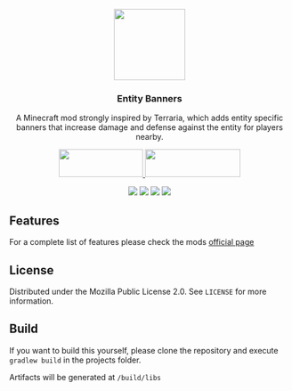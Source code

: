 <p align="center"><img src="https://i.imgur.com/a1NZffB.png" width="128" height="128"></p>
<h3 align="center">Entity Banners</h3>
<p align="center">A Minecraft mod strongly inspired by Terraria, which adds entity specific banners that increase damage and defense against the entity for players nearby.</p>
<p align="center">
  <a title="Fabric API" href="https://github.com/FabricMC/fabric">
    <img src="https://i.imgur.com/Ol1Tcf8.png" width="151" height="50" />
  </a>
  <a title="Fabric Language Kotlin" href="https://github.com/FabricMC/fabric-language-kotlin" target="_blank" rel="noopener noreferrer">
    <img src="https://i.imgur.com/c1DH9VL.png" width="171" height="50" />
  </a>
</p>
<p align="center">
  <a href="https://github.com/lucaargolo/entity-banners/actions"><img src="https://github.com/lucaargolo/entity-banners/workflows/Build/badge.svg"/></a>
  <a href="https://opensource.org/licenses/MPL-2.0"><img src="https://img.shields.io/badge/License-MPL%202.0-brightgreen.svg"></a>
  <a href="https://www.curseforge.com/minecraft/mc-mods/entity-banners"><img src="http://cf.way2muchnoise.eu/versions/entity-banners_latest.svg"></a>
  <a href="https://www.curseforge.com/minecraft/mc-mods/entity-banners"><img src="http://cf.way2muchnoise.eu/entity-banners.svg"></a>
</p>

## Features
For a complete list of features please check the mods [official page](https://www.curseforge.com/minecraft/mc-mods/entity-banners)

## License
Distributed under the Mozilla Public License 2.0. See `LICENSE` for more information.

## Build
If you want to build this yourself, please clone the repository and execute `gradlew build` in the projects folder.

Artifacts will be generated at `/build/libs`